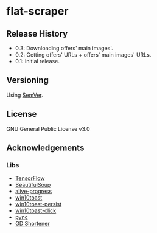 # flat-scraper

<!-- >Scrape apartment offers and run IFTTT automation (eg. send email; add a to-do task) when new offer(s) matching search criteria is found. With support for native macOS & Windows 10 notifications.  -->

<!-- ## Screenshots -->

<!-- ![Windows](#) -->
<!-- ![macOS](#) -->

<!-- ## How to use
### macOS 
How to chain the scripts:
```sh
# automate.sh
cd "PATH/otomoto_olx-scraper/otomoto1"
python3 otomoto1.py
cd ..
cd otomoto2
python3 otomoto2.py
cd .. 
cd olx1
python3 olx1.py
cd .. 
cd olx2
python3 olx2.py
```
Add ^ to Automator, export as Application and then run in the background via Script Editor.

<!-- ## Roadmap

- lorem ipsum --> 

## Release History

- 0.3: Downloading offers' main images'.
- 0.2: Getting offers' URLs + offers' main images' URLs.
- 0.1: Initial release.

## Versioning

Using [SemVer](http://semver.org/).

## License

GNU General Public License v3.0
<!-- GNU General Public License v3.0, see [LICENSE.md](https://github.com/vardecab/PROJECT/blob/master/LICENSE). -->

## Acknowledgements

### Libs
- [TensorFlow](https://github.com/tensorflow/tensorflow)
- [BeautifulSoup](https://www.crummy.com/software/BeautifulSoup/)
- [alive-progress](https://github.com/rsalmei/alive-progress)
- [win10toast](https://github.com/jithurjacob/Windows-10-Toast-Notifications)
- [win10toast-persist](https://github.com/tnthieding/Windows-10-Toast-Notifications)
- [win10toast-click](https://github.com/vardecab/win10toast-click)
- [pync](https://github.com/SeTeM/pync)
- [GD Shortener](https://github.com/torre76/gd_shortener) 
<!-- - [termcolor](https://pypi.org/project/termcolor/) -->

<!-- ### Stack Overflow -->
<!-- - [certificate issue fix](https://stackoverflow.com/questions/52805115/certificate-verify-failed-unable-to-get-local-issuer-certificate)
- [click Windows 10 notification to open URL](https://stackoverflow.com/questions/63867448/interactive-notification-windows-10-using-python) -->

<!-- ### Other -->
<!-- - [Flaticon / Freepik](https://www.flaticon.com/)
- [IFTTT](https://ifttt.com/)
- [Connect a Python Script to IFTTT by Enrico Bergamini](https://medium.com/mai-piu-senza/connect-a-python-script-to-ifttt-8ee0240bb3aa)
- [Use IFTTT web requests to send email alerts by Anthony Hartup](https://anthscomputercave.com/tutorials/ifttt/using_ifttt_web_request_email.html) -->

<!-- ## Contributing -->

<!-- If you found a bug or want to propose a feature, feel free to visit [the Issues page](https://github.com/USER/REPO/issues). -->